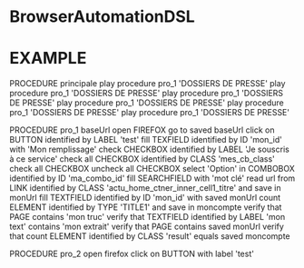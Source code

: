 # BrowserAutomationDSL

# EXAMPLE

PROCEDURE principale
  play procedure pro_1 'DOSSIERS DE PRESSE'
  play procedure pro_1 'DOSSIERS DE PRESSE'
  play procedure pro_1 'DOSSIERS DE PRESSE'
  play procedure pro_1 'DOSSIERS DE PRESSE'
  play procedure pro_1 'DOSSIERS DE PRESSE'
  play procedure pro_1 'DOSSIERS DE PRESSE'

PROCEDURE pro_1 baseUrl
	open FIREFOX
  go to saved baseUrl
	click on BUTTON identified by LABEL 'test'
  fill TEXFIELD identified by ID 'mon_id' with 'Mon remplissage'
  check CHECKBOX identified by LABEL 'Je souscris à ce service'
  check all CHECKBOX identified by CLASS 'mes_cb_class'
  check all CHECKBOX
  uncheck all CHECKBOX
  select 'Option' in COMBOBOX identified by ID 'ma_combo_id'
  fill SEARCHFIELD with 'mot clé'
  read url from LINK identified by CLASS 'actu_home_ctner_inner_cell1_titre' and save in monUrl
  fill TEXTFIELD identified by ID 'mon_id' with saved monUrl
  count ELEMENT identified by TYPE 'TITLE1' and save in moncompte
  verify that PAGE contains 'mon truc'
  verify that TEXTFIELD identified by LABEL 'mon text' contains 'mon extrait'
  verify that PAGE contains saved monUrl
  verify that count ELEMENT identified by CLASS 'result' equals saved moncompte
  
PROCEDURE pro_2
	open firefox
	click on BUTTON with label 'test'

